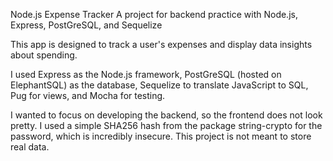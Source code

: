 Node.js Expense Tracker
A project for backend practice with Node.js, Express, PostGreSQL, and Sequelize

This app is designed to track a user's expenses and display data insights about spending.

I used Express as the Node.js framework, PostGreSQL (hosted on ElephantSQL) as the database, Sequelize to translate JavaScript to SQL, Pug for views, and Mocha for testing.

I wanted to focus on developing the backend, so the frontend does not look pretty. I used a simple SHA256 hash from the package string-crypto for the password, which is incredibly insecure. This project is not meant to store real data.